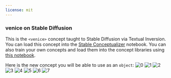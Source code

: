 ```yaml
---
license: mit
---
```

### venice on Stable Diffusion
This is the `<venice>` concept taught to Stable Diffusion via Textual Inversion. You can load this concept into the [Stable Conceptualizer](https://colab.research.google.com/github/huggingface/notebooks/blob/main/diffusers/stable_conceptualizer_inference.ipynb) notebook. You can also train your own concepts and load them into the concept libraries using [this notebook](https://colab.research.google.com/github/huggingface/notebooks/blob/main/diffusers/sd_textual_inversion_training.ipynb).

Here is the new concept you will be able to use as an `object`:
![<venice> 0](https://huggingface.co/sd-concepts-library/venice/resolve/main/concept_images/1.jpeg)
![<venice> 1](https://huggingface.co/sd-concepts-library/venice/resolve/main/concept_images/5.jpeg)
![<venice> 2](https://huggingface.co/sd-concepts-library/venice/resolve/main/concept_images/7.jpeg)
![<venice> 3](https://huggingface.co/sd-concepts-library/venice/resolve/main/concept_images/3.jpeg)
![<venice> 4](https://huggingface.co/sd-concepts-library/venice/resolve/main/concept_images/2.jpeg)
![<venice> 5](https://huggingface.co/sd-concepts-library/venice/resolve/main/concept_images/6.jpeg)
![<venice> 6](https://huggingface.co/sd-concepts-library/venice/resolve/main/concept_images/0.jpeg)
![<venice> 7](https://huggingface.co/sd-concepts-library/venice/resolve/main/concept_images/4.jpeg)


